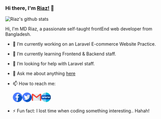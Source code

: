 ### Hi there, I'm [Riaz!](https://md-riaz.github.io) 👋

![Riaz's github stats](https://github-readme-stats.vercel.app/api?username=md-riaz&show_icons=true&title_color=fff&icon_color=79ff97&text_color=9f9f9f&bg_color=151515)

Hi, I'm MD Riaz, a passionate self-taught frontEnd web developer from Bangladesh.


- 🔭 I’m currently working on an Laravel E-commerce Website Practice.
- 🌱 I’m currently learning Frontend & Backend staff.
- 🤔 I’m looking for help with Laravel staff.
- 💬 Ask me about anything [here](https://github.com/md-riaz/md-riaz/issues)
- 📫 How to reach me:

    <a href="https://www.facebook.com/mdriazwd">
  <img  align="left" alt="MD Riaz | Facebook" width="30" src="https://raw.githubusercontent.com/md-riaz/md-riaz/2c036120117239c13e6617112e97efc6b704bea0/assets/facebook.svg" /></a>

    <a href="https://twitter.com/mdriaz_wd">
  <img  align="left" alt="MD Riaz | Twitter" width="30" src="https://raw.githubusercontent.com/md-riaz/md-riaz/f76feb2b446423b9299fbfdb9a3299b352f176aa/assets/twitter.svg" /></a>

    <a href="mailto:mdriazwd@gmail.com">
  <img  align="left" alt="MD Riaz | Gmail" width="30" src="https://raw.githubusercontent.com/md-riaz/md-riaz/70ff6b5cd7e107229d21c2f90de18f66e74c7857/assets/gmail.svg" /></a>

    <a href="https://mdriaz.ml/">
  <img  align="left" alt="MD Riaz | site" width="30" src="https://raw.githubusercontent.com/md-riaz/md-riaz/53432377bf7f41379707df1ac9e38c977dd70d44/assets/www.svg" /></a>

<br />
<br />

- ⚡ Fun fact: I lost time when coding something interesting.. Hahah!

